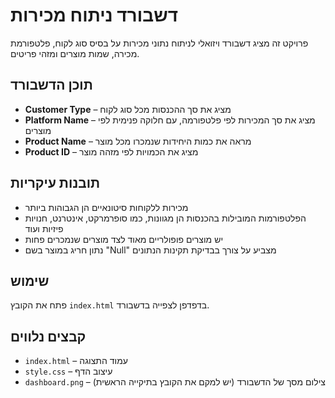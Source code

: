 # דשבורד ניתוח מכירות

פרויקט זה מציג דשבורד ויזואלי לניתוח נתוני מכירות על בסיס סוג לקוח, פלטפורמת מכירה, שמות מוצרים ומזהי פריטים.

## תוכן הדשבורד

- **Customer Type** – מציג את סך ההכנסות מכל סוג לקוח
- **Platform Name** – מציג את סך המכירות לפי פלטפורמה, עם חלוקה פנימית לפי מוצרים
- **Product Name** – מראה את כמות היחידות שנמכרו מכל מוצר
- **Product ID** – מציג את הכמויות לפי מזהה מוצר

## תובנות עיקריות

- מכירות ללקוחות סיטונאיים הן הגבוהות ביותר
- הפלטפורמות המובילות בהכנסות הן מגוונות, כמו סופרמרקט, אינטרנט, חנויות פיזיות ועוד
- יש מוצרים פופולריים מאוד לצד מוצרים שנמכרים פחות
- נתון חריג במוצר בשם "Null" מצביע על צורך בבדיקת תקינות הנתונים

## שימוש

פתח את הקובץ `index.html` בדפדפן לצפייה בדשבורד.

## קבצים נלווים

- `index.html` – עמוד התצוגה
- `style.css` – עיצוב הדף
- `dashboard.png` – צילום מסך של הדשבורד (יש למקם את הקובץ בתיקייה הראשית)
